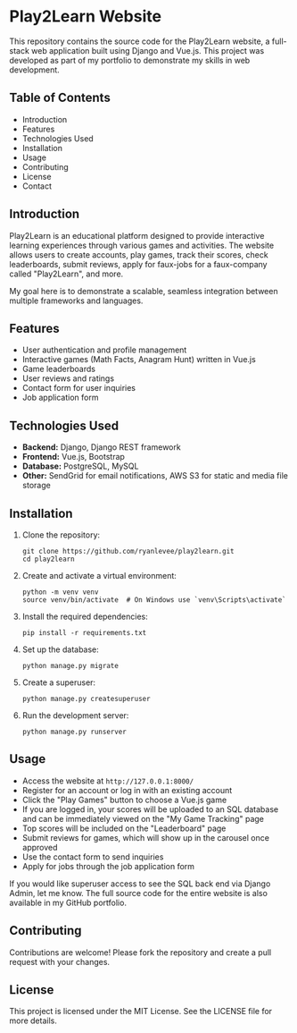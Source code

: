 Play2Learn Website
==================

This repository contains the source code for the Play2Learn website, a full-stack web application built using Django and Vue.js. This project was developed as part of my portfolio to demonstrate my skills in web development.

Table of Contents
-----------------

*   Introduction
*   Features
*   Technologies Used
*   Installation
*   Usage
*   Contributing
*   License
*   Contact

Introduction
------------

Play2Learn is an educational platform designed to provide interactive learning experiences through various games and activities. The website allows users to create accounts, play games, track their scores, check leaderboards, submit reviews, apply for faux-jobs for a faux-company called "Play2Learn", and more.

My goal here is to demonstrate a scalable, seamless integration between multiple frameworks and languages.

Features
--------

*   User authentication and profile management
*   Interactive games (Math Facts, Anagram Hunt) written in Vue.js
*   Game leaderboards
*   User reviews and ratings
*   Contact form for user inquiries
*   Job application form

Technologies Used
-----------------

*   **Backend:** Django, Django REST framework
*   **Frontend:** Vue.js, Bootstrap
*   **Database:** PostgreSQL, MySQL
*   **Other:** SendGrid for email notifications, AWS S3 for static and media file storage

Installation
------------

1.  Clone the repository:
    
        git clone https://github.com/ryanlevee/play2learn.git
        cd play2learn
        
    
2.  Create and activate a virtual environment:
    
        python -m venv venv
        source venv/bin/activate  # On Windows use `venv\Scripts\activate`
        
    
3.  Install the required dependencies:
    
        pip install -r requirements.txt
        
    
4.  Set up the database:
    
        python manage.py migrate
        
    
5.  Create a superuser:
    
        python manage.py createsuperuser
        
    
6.  Run the development server:
    
        python manage.py runserver
        
    

Usage
-----

*   Access the website at `http://127.0.0.1:8000/`
*   Register for an account or log in with an existing account
*   Click the "Play Games" button to choose a Vue.js game
*   If you are logged in, your scores will be uploaded to an SQL database and can be immediately viewed on the "My Game Tracking" page
*   Top scores will be included on the "Leaderboard" page
*   Submit reviews for games, which will show up in the carousel once approved
*   Use the contact form to send inquiries
*   Apply for jobs through the job application form

If you would like superuser access to see the SQL back end via Django Admin, let me know. The full source code for the entire website is also available in my GitHub portfolio.

Contributing
------------

Contributions are welcome! Please fork the repository and create a pull request with your changes.

License
-------

This project is licensed under the MIT License. See the LICENSE file for more details.


